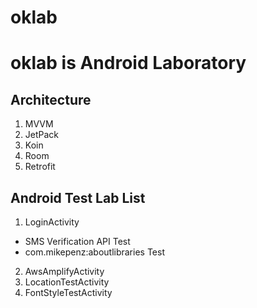 # oklab
# oklab is Android Laboratory

## Architecture 

1. MVVM
2. JetPack
3. Koin
4. Room
5. Retrofit

## Android Test Lab List

1. LoginActivity 
  - SMS Verification API Test
  - com.mikepenz:aboutlibraries Test
2. AwsAmplifyActivity
3. LocationTestActivity
4. FontStyleTestActivity
